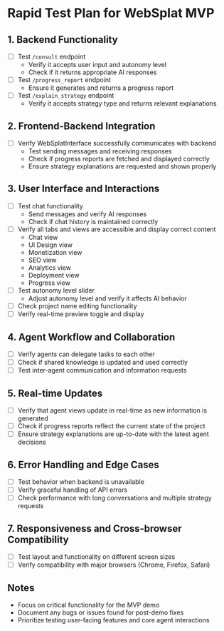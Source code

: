 # Rapid Test Plan for WebSplat MVP

## 1. Backend Functionality
- [ ] Test `/consult` endpoint
  - Verify it accepts user input and autonomy level
  - Check if it returns appropriate AI responses
- [ ] Test `/progress_report` endpoint
  - Ensure it generates and returns a progress report
- [ ] Test `/explain_strategy` endpoint
  - Verify it accepts strategy type and returns relevant explanations

## 2. Frontend-Backend Integration
- [ ] Verify WebSplatInterface successfully communicates with backend
  - Test sending messages and receiving responses
  - Check if progress reports are fetched and displayed correctly
  - Ensure strategy explanations are requested and shown properly

## 3. User Interface and Interactions
- [ ] Test chat functionality
  - Send messages and verify AI responses
  - Check if chat history is maintained correctly
- [ ] Verify all tabs and views are accessible and display correct content
  - Chat view
  - UI Design view
  - Monetization view
  - SEO view
  - Analytics view
  - Deployment view
  - Progress view
- [ ] Test autonomy level slider
  - Adjust autonomy level and verify it affects AI behavior
- [ ] Check project name editing functionality
- [ ] Verify real-time preview toggle and display

## 4. Agent Workflow and Collaboration
- [ ] Verify agents can delegate tasks to each other
- [ ] Check if shared knowledge is updated and used correctly
- [ ] Test inter-agent communication and information requests

## 5. Real-time Updates
- [ ] Verify that agent views update in real-time as new information is generated
- [ ] Check if progress reports reflect the current state of the project
- [ ] Ensure strategy explanations are up-to-date with the latest agent decisions

## 6. Error Handling and Edge Cases
- [ ] Test behavior when backend is unavailable
- [ ] Verify graceful handling of API errors
- [ ] Check performance with long conversations and multiple strategy requests

## 7. Responsiveness and Cross-browser Compatibility
- [ ] Test layout and functionality on different screen sizes
- [ ] Verify compatibility with major browsers (Chrome, Firefox, Safari)

## Notes
- Focus on critical functionality for the MVP demo
- Document any bugs or issues found for post-demo fixes
- Prioritize testing user-facing features and core agent interactions
